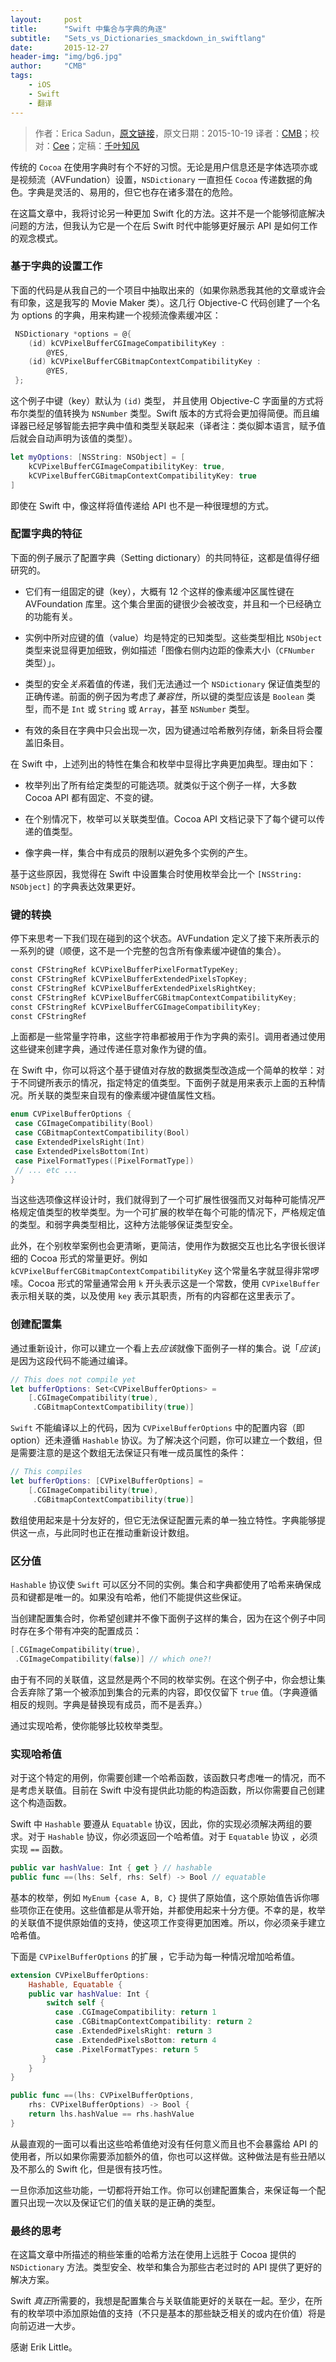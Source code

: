 ```yaml
---
layout:     post
title:      "Swift 中集合与字典的角逐"
subtitle:   "Sets_vs_Dictionaries_smackdown_in_swiftlang"
date:       2015-12-27
header-img: "img/bg6.jpg"
author:     "CMB"
tags:
    - iOS
    - Swift
    - 翻译
---
```


> 作者：Erica Sadun，[原文链接](http://ericasadun.com/2015/10/19/sets-vs-dictionaries-smackdown-in-swiftlang/)，原文日期：2015-10-19
> 译者：[CMB](https://github.com/chenmingbiao)；校对：[Cee](https://github.com/Cee)；定稿：[千叶知风](http://weibo.com/xiaoxxiao)


<!--此处开始正文-->

传统的 `Cocoa` 在使用字典时有个不好的习惯。无论是用户信息还是字体选项亦或是视频流（AVFundation）设置，`NSDictionary` 一直担任 `Cocoa` 传递数据的角色。字典是灵活的、易用的，但它也存在诸多潜在的危险。

在这篇文章中，我将讨论另一种更加 Swift 化的方法。这并不是一个能够彻底解决问题的方法，但我认为它是一个在后 Swift 时代中能够更好展示 API 是如何工作的观念模式。

<!--more-->

### 基于字典的设置工作

下面的代码是从我自己的一个项目中抽取出来的（如果你熟悉我其他的文章或许会有印象，这是我写的 Movie Maker 类）。这几行 Objective-C 代码创建了一个名为 options 的字典，用来构建一个视频流像素缓冲区：

```Objective-C
 NSDictionary *options = @{
    (id) kCVPixelBufferCGImageCompatibilityKey : 
        @YES,
    (id) kCVPixelBufferCGBitmapContextCompatibilityKey : 
        @YES,
 };
```

这个例子中键（key）默认为 `(id)` 类型， 并且使用 Objective-C 字面量的方式将布尔类型的值转换为 `NSNumber` 类型。Swift 版本的方式将会更加得简便。而且编译器已经足够智能去把字典中值和类型关联起来（译者注：类似脚本语言，赋予值后就会自动声明为该值的类型）。

```swift
let myOptions: [NSString: NSObject] = [
    kCVPixelBufferCGImageCompatibilityKey: true,
    kCVPixelBufferCGBitmapContextCompatibilityKey: true
]
```

即使在 Swift 中，像这样将值传递给 API 也不是一种很理想的方式。

### 配置字典的特征

下面的例子展示了配置字典（Setting dictionary）的共同特征，这都是值得仔细研究的。

  * 它们有一组固定的键（key），大概有 12 个这样的像素缓冲区属性键在 AVFoundation 库里。这个集合里面的键很少会被改变，并且和一个已经确立的功能有关。

  * 实例中所对应键的值（value）均是特定的已知类型。这些类型相比 `NSObject` 类型来说显得更加细致，例如描述「图像右侧内边距的像素大小（`CFNumber` 类型）」。

  * 类型的安全*关系*着值的传递，我们无法通过一个 `NSDictionary` 保证值类型的正确传递。前面的例子因为考虑了*兼容性*，所以键的类型应该是 `Boolean` 类型，而不是 `Int` 或 `String` 或 `Array`，甚至 `NSNumber` 类型。

  * 有效的条目在字典中只会出现一次，因为键通过哈希散列存储，新条目将会覆盖旧条目。

在 Swift 中，上述列出的特性在集合和枚举中显得比字典更加典型。理由如下：

  * 枚举列出了所有给定类型的可能选项。就类似于这个例子一样，大多数 Cocoa API 都有固定、不变的键。

  * 在个别情况下，枚举可以关联类型值。Cocoa API 文档记录下了每个键可以传递的值类型。

  * 像字典一样，集合中有成员的限制以避免多个实例的产生。

基于这些原因，我觉得在 Swift 中设置集合时使用枚举会比一个 `[NSString: NSObject]` 的字典表达效果更好。

### 键的转换

停下来思考一下我们现在碰到的这个状态。AVFundation 定义了接下来所表示的一系列的键（顺便，这不是一个完整的包含所有像素缓冲键值的集合）。

```swift
const CFStringRef kCVPixelBufferPixelFormatTypeKey;
const CFStringRef kCVPixelBufferExtendedPixelsTopKey;
const CFStringRef kCVPixelBufferExtendedPixelsRightKey;
const CFStringRef kCVPixelBufferCGBitmapContextCompatibilityKey;
const CFStringRef kCVPixelBufferCGImageCompatibilityKey;
const CFStringRef
```

上面都是一些常量字符串，这些字符串都被用于作为字典的索引。调用者通过使用这些键来创建字典，通过传递任意对象作为键的值。

在 Swift 中，你可以将这个基于键值对存放的数据类型改造成一个简单的枚举：对于不同键所表示的情况，指定特定的值类型。下面例子就是用来表示上面的五种情况。所关联的类型来自现有的像素缓冲键值属性文档。

```swift
enum CVPixelBufferOptions {
 case CGImageCompatibility(Bool)
 case CGBitmapContextCompatibility(Bool)
 case ExtendedPixelsRight(Int)
 case ExtendedPixelsBottom(Int)
 case PixelFormatTypes([PixelFormatType])
 // ... etc ...
}
```

当这些选项像这样设计时，我们就得到了一个可扩展性很强而又对每种可能情况严格规定值类型的枚举类型。为一个可扩展的枚举在每个可能的情况下，严格规定值的类型。和弱字典类型相比，这种方法能够保证类型安全。

此外，在个别枚举案例也会更清晰，更简洁，使用作为数据交互也比名字很长很详细的 Cocoa 形式的常量更好。例如 `kCVPixelBufferCGBitmapContextCompatibilityKey` 这个常量名字就显得非常啰嗦。Cocoa 形式的常量通常会用 `k` 开头表示这是一个常数，使用 `CVPixelBuffer` 表示相关联的类，以及使用 `key` 表示其职责，所有的内容都在这里表示了。

### 创建配置集

通过重新设计，你可以建立一个看上去*应该*就像下面例子一样的集合。说「*应该*」是因为这段代码不能通过编译。

```swift
// This does not compile yet
let bufferOptions: Set<CVPixelBufferOptions> = 
    [.CGImageCompatibility(true), 
     .CGBitmapContextCompatibility(true)]
```

`Swift` 不能编译以上的代码，因为 `CVPixelBufferOptions` 中的配置内容（即 option）还未遵循 `Hashable` 协议。为了解决这个问题，你可以建立一个数组，但是需要注意的是这个数组无法保证只有唯一成员属性的条件：

```swift
// This compiles
let bufferOptions: [CVPixelBufferOptions] =
    [.CGImageCompatibility(true),
     .CGBitmapContextCompatibility(true)]
```

数组使用起来是十分友好的，但它无法保证配置元素的单一独立特性。字典能够提供这一点，与此同时也正在推动重新设计数组。

### 区分值

`Hashable` 协议使 `Swift` 可以区分不同的实例。集合和字典都使用了哈希来确保成员和键都是唯一的。如果没有哈希，他们不能提供这些保证。

当创建配置集合时，你希望创建并不像下面例子这样的集合，因为在这个例子中同时存在多个带有冲突的配置成员：

```swift
[.CGImageCompatibility(true),
 .CGImageCompatibility(false)] // which one?!
```

由于有不同的关联值，这显然是两个不同的枚举实例。在这个例子中，你会想让集合丢弃除了第一个被添加到集合的元素的内容，即仅仅留下 `true` 值。（字典遵循相反的规则。字典是替换现有成员，而不是丢弃。）

通过实现哈希，使你能够比较枚举类型。

### 实现哈希值

对于这个特定的用例，你需要创建一个哈希函数，该函数只考虑唯一的情况，而不是考虑关联值。目前在 Swift 中没有提供此功能的构造函数，所以你需要自己创建这个构造函数。

Swift 中 `Hashable` 要遵从 `Equatable` 协议，因此，你的实现必须解决两组的要求。对于 `Hashable` 协议，你必须返回一个哈希值。对于 `Equatable` 协议 ，必须实现 `==` 函数。

```swift
public var hashValue: Int { get } // hashable
public func ==(lhs: Self, rhs: Self) -> Bool // equatable
```

基本的枚举，例如 `MyEnum {case A, B, C}` 提供了原始值，这个原始值告诉你哪些项你正在使用。这些值都是从零开始，并都使用起来十分方便。不幸的是，枚举的关联值不提供原始值的支持，使这项工作变得更加困难。所以，你必须亲手建立哈希值。

下面是 `CVPixelBufferOptions` 的扩展 ，它手动为每一种情况增加哈希值。

```swift
extension CVPixelBufferOptions: 
    Hashable, Equatable {
    public var hashValue: Int {
        switch self {
          case .CGImageCompatibility: return 1
          case .CGBitmapContextCompatibility: return 2
          case .ExtendedPixelsRight: return 3
          case .ExtendedPixelsBottom: return 4
          case .PixelFormatTypes: return 5
       }
    }
}

public func ==(lhs: CVPixelBufferOptions,
    rhs: CVPixelBufferOptions) -> Bool {
    return lhs.hashValue == rhs.hashValue
}
```

从最直观的一面可以看出这些哈希值绝对没有任何意义而且也不会暴露给 API 的使用者，所以如果你需要添加额外的值，你也可以这样做。这种做法是有些丑陋以及不那么的 Swift 化，但是很有技巧性。

一旦你添加这些功能，一切都将开始工作。你可以创建配置集合，来保证每一个配置只出现一次以及保证它们的值关联的是正确的类型。

### 最终的思考

在这篇文章中所描述的稍些笨重的哈希方法在使用上远胜于 Cocoa 提供的 `NSDictionary` 方法。类型安全、枚举和集合为那些古老过时的 API 提供了更好的解决方案。

Swift *真正*所需要的，我想是配置集合与关联值能更好的关联在一起。至少，在所有的枚举项中添加原始值的支持（不只是基本的那些缺乏相关的或内在价值）将是向前迈进一大步。

感谢 Erik Little。
